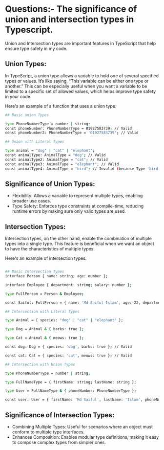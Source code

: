 # Questions:- The significance of union and intersection types in Typescript.

Union and Intersection types are important features in TypeScript that help ensure type safety in my code.

## Union Types:

In TypeScript, a union type allows a variable to hold one of several specified types or values. It’s like saying, “This variable can be either one type or another.” This can be especially useful when you want a variable to be limited to a specific set of allowed values, which helps improve type safety in your code.

Here's an example of a function that uses a union type:

```sh
## Basic union Types

type PhoneNumberType = number | string;
const phoneNumber: PhoneNumberType = 01927583739; // Valid
const phoneNumber2: PhoneNumberType = '01927583739'; // Valid

## Union with Literal Types

type animal = "dog" | "cat" | "elephant";
const animalType: AnimalType = "dog"; // Valid
const animalType2: AnimalType = "cat"; // Valid
const animalType3: AnimalType = "elephant"; // Valid
const animalType4: AnimalType = "bird"; // Invalid (because Type 'bird' is not assignable to type 'animal')

```
## Significance of Union Types:
- Flexibility: Allows a variable to represent multiple types, enabling broader use cases.
- Type Safety: Enforces type constraints at compile-time, reducing runtime errors by making sure only valid types are used.


## Intersection Types:

Intersection types, on the other hand, enable the combination of multiple types into a single type. This feature is beneficial when we want an object to have the characteristics of multiple types.

Here's an example of intersection types:
```sh

## Basic Intersection Types
interface Person { name: string; age: number };

interface Employee { department: string; salary: number };

type FullPerson = Person & Employee;

const Saiful: FullPerson = { name: 'Md Saiful Islam', age: 22, department: 'Web developer', salary: 5000 }; // Valid

## Intersection with Literal Types

type Animal = { species: "dog" | "cat" | "elephant" };

type Dog = Animal & { barks: true };

type Cat = Animal & { meows: true };

const dog: Dog = { species: 'dog', barks: true }; // Valid

const cat: Cat = { species: 'cat', meows: true }; // Valid

## Intersection with Union Types

type PhoneNumberType = number | string;

type FullNameType = { firstName: string; lastName: string };

type User = FullNameType & { phoneNumber: PhoneNumberType };

const user: User = { firstName: 'Md Saiful', lastName: 'Islam', phoneNumber: 01927583739 }; // Valid
```
## Significance of Intersection Types:
- Combining Multiple Types: Useful for scenarios where an object must conform to multiple type interfaces.
- Enhances Composition: Enables modular type definitions, making it easy to compose complex types from simpler ones.